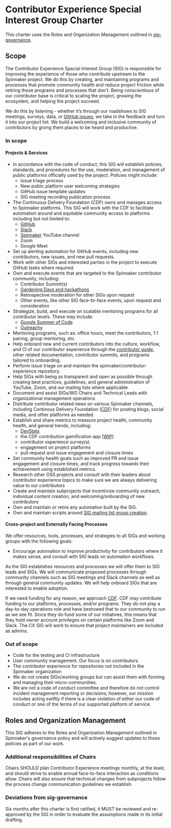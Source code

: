 # Contributor Experience Special Interest Group Charter

This charter uses the Roles and Organization Management outlined in [sig-governance](https://github.com/spinnaker/governance/blob/master/governance.md).

## Scope

The Contributor Experience Special Interest Group (SIG) is responsible for improving the experience of those who contribute upstream to the Spinnaker project. We do this by creating, and maintaining programs and processes that promote community health and reduce project friction while retiring those programs and processes that don't. Being conscientious of our contributor base is critical to scaling the project, growing the ecosystem, and helping the project succeed.

We do this by listening - whether it’s through our roadshows to SIG meetings, surveys, data, or [GitHub issues](https://github.com/spinnaker/spinnaker/issues), we take in the feedback and turn it into our project list. We build a welcoming and inclusive community of contributors by giving them places to be heard and productive.

### In scope

#### Projects & Services

- In accordance with the code of conduct, this SIG will establish policies, standards, and procedures for the use, moderation, and management of public platforms officially used by the project. Policies might include:
  - Issue triage process
  - New public platform user welcoming strategies
  - GitHub issue template updates
  - SIG meeting recording publication process  
- The Continuous Delivery Foundation (CDF) owns and manages access to Spinnaker platforms. This SIG will work with the CDF to facilitate automation around and equitable community access to platforms including but not limited to:  
  - [GitHub](https://github.com/spinnaker)
  - [Slack](https://join.spinnaker.io/)
  - [Spinnaker](https://www.youtube.com/channel/UCcxQbw8kT1-FRhFhO2QCetg) YouTube channel
  - Zoom
  - Google Meet
- Set up alerting automation for GitHub events, including new contributors, new issues, and new pull requests.
- Work with other SIGs and interested parties in the project to execute GitHub tasks where required.
- Own and execute events that are targeted to the Spinnaker contributor community, including:
  - Contributor Summit(s) 
  - [Gardening Days and hackathons](https://github.com/spinnaker-hackathon/gardening)
  - Retrospective moderation for other SIGs upon request
  - Other events, like other SIG face-to-face events, upon request and consideration
- Strategize, build, and execute on scalable mentoring programs for all contributor levels. These may include:
  - [Google Summer of Code](https://summerofcode.withgoogle.com/archive/)
  - [Outreachy](https://www.outreachy.org/)
- Mentoring programs, such as: office hours, meet the contributors, 1:1 pairing, group mentoring, etc.
- Help onboard new and current contributors into the culture, workflow, and CI of our contributor experience through the [contributor guide](https://spinnaker.io/community/contributing/), other related documentation, contributor summits, and programs tailored to onboarding.
- Perform issue triage on and maintain the spinnaker/contributor-experience repository.  
- Help SIGs with being as transparent and open as possible through creating best practices, guidelines, and general administration of YouTube, Zoom, and our mailing lists where applicable
- Document and assist SIGs/WG Chairs and Technical Leads with organizational management operations
- Distribute contributor related news on various Spinnaker channels, including Continous Delivery Foundation ([CDF](https://cd.foundation)) for posting blogs, social media, and other platforms as needed.
- Establish and share metrics to measure project health, community health, and general trends, including:
  - [DevStats](https://spinnaker.devstats.cd.foundation/)
  - the CDF contribution gamification app [[WIP](https://github.com/ExitoLab/spinnaker_gamification_app)]
  - contributor experience survey(s)
  - engagement on project platforms
  - pull request and issue engagement and closure times
- Set community health goals such as improved PR and issue engagement and closure times, and track progress towards their achievement using established metrics.
- Research other OSS projects and consult with their leaders about contributor experience topics to make sure we are always delivering value to our contributors
- Create and maintain subprojects that incentivize community outreach, individual content creation, and welcoming/onboarding of new contributors
- Own and maintain or retire any automation built by the SIG.
- Own and maintain scripts around [SIG mailing list group creation](https://github.com/spinnaker/governance/blob/master/scripts/create-sig-groups.main.kts).

#### Cross-project and Externally Facing Processes

We offer resources, tools, processes, and strategies to all SIGs and working groups with the following goals:

- Encourage automation to improve productivity for contributors where it makes sense, and consult with SIG leads on automation workflows.

As the SIG establishes resources and processes we will offer them to SIG leads and SIGs. We will communicate proposed processes through community channels such as SIG meetings and Slack channels as well as through general community updates. We will help onboard SIGs that are interested to enable adoption.

If we need funding for any reason, we approach [CDF](https://cd.foundation).
CDF may contribute funding to our platforms, processes, and/or programs. They do not play a day-to-day operations role and have bestowed that to our community to run as we see fit. Since they do fund some of our initiatives, this means that they hold owner account privileges on certain platforms like Zoom and Slack. The CX SIG will work to ensure that project maintainers are included as admins.

### Out of scope

- Code for the testing and CI infrastructure
- User community management. Our focus is on contributors.
- The contributor experience for repositories not included in the Spinnaker organization
- We do not create SIGs/working groups but can assist them with forming and managing their micro-communities.
- We are not a code of conduct committee and therefore do not control incident management reporting or decisions; however, our mission includes acting swiftly if there is a clear violation of either our code of conduct or one of the terms of our supported platform of service.

## Roles and Organization Management

This SIG adheres to the Roles and Organization Management outlined in Spinnaker's governance policy and will actively suggest updates to those policies as part of our work.

### Additional responsibilities of Chairs

Chairs SHOULD plan Contributor Experience meetings monthly, at the least, and should strive to enable annual face-to-face interaction as conditions allow. Chairs will also ensure that technical changes from subprojects follow the process change communication guidelines we establish.

### Deviations from sig-governance
Six months after this charter is first ratified, it MUST be reviewed and re-approved by the SIG in order to evaluate the assumptions made in its initial drafting.